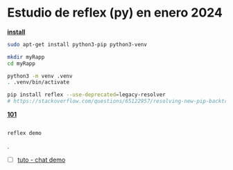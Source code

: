# Estudio de reflex (py) en enero 2024

[**install**](https://reflex.dev/docs/getting-started/installation/) 

```bash
sudo apt-get install python3-pip python3-venv

mkdir myRapp
cd myRapp

python3 -m venv .venv 
. .venv/bin/activate

pip install reflex --use-deprecated=legacy-resolver
# https://stackoverflow.com/questions/65122957/resolving-new-pip-backtracking-runtime-issue
```

[**101**](https://reflex.dev/docs/getting-started/installation/) 
```bash

reflex demo
```
.

- [ ] [tuto - chat demo](https://reflex.dev/docs/tutorial/intro/)
